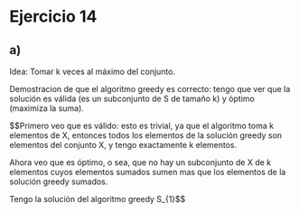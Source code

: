 # Ejercicio 14
## a) 
Idea: Tomar k veces al máximo del conjunto. 

Demostracion de que el algoritmo greedy es correcto: tengo que ver que la solución es válida (es un subconjunto de S de tamaño k) y óptimo (maximiza la suma). 

$$Primero veo que es válido: esto es trivial, ya que el algoritmo toma k elementos de X, entonces todos los elementos de la solución greedy son elementos del conjunto X, y tengo exactamente k elementos. 

Ahora veo que es óptimo, o sea, que no hay un subconjunto de X de k elementos cuyos elementos sumados sumen mas que los elementos de la solución greedy sumados. 

Tengo la solución del algoritmo greedy S_{1}$$
